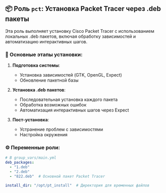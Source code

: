 ## 📦 Роль `pct`: Установка Packet Tracer через .deb пакеты

Эта роль выполняет установку Cisco Packet Tracer с использованием локальных .deb пакетов, включая обработку зависимостей и автоматизацию интерактивных шагов.

### 🔧 Основные этапы установки:

1. **Подготовка системы**:
   - Установка зависимостей (GTK, OpenGL, Expect)
   - Обновление пакетной базы

2. **Установка .deb пакетов**:
   - Последовательная установка каждого пакета
   - Обработка возможных ошибок
   - Автоматизация интерактивных шагов через Expect

3. **Пост-установка**:
   - Устранение проблем с зависимостями
   - Настройка окружения

### ⚙️ Переменные роли:

```yaml
# В group_vars/main.yml
deb_packages:
  - "1.deb"
  - "2.deb"
  - "822.deb"  # Основной пакет Packet Tracer

install_dir: "/opt/pt_install"  # Директория для временных файлов
